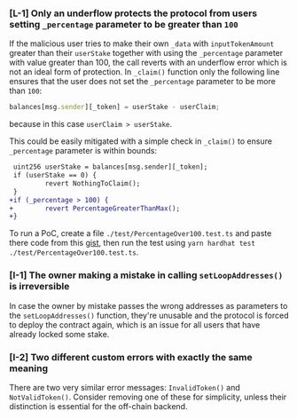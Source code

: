 
### [L-1] Only an underflow protects the protocol from users setting `_percentage` parameter to be greater than `100`

If the malicious user tries to make their own `_data` with `inputTokenAmount` greater than their `userStake` together with using the `_percentage` parameter with value greater than 100, the call reverts with an underflow error which is not an ideal form of protection. In `_claim()` function only the following line ensures that the user does not set the `_percentage` parameter to be more than `100`:

```javascript
balances[msg.sender][_token] = userStake - userClaim;
```

because in this case `userClaim > userStake`.

This could be easily mitigated with a simple check in `_claim()` to ensure `_percentage` parameter is within bounds:

```diff
 uint256 userStake = balances[msg.sender][_token];
 if (userStake == 0) {
         revert NothingToClaim();
 }
+if (_percentage > 100) {
+        revert PercentageGreaterThanMax();
+}
```

To run a PoC, create a file `./test/PercentageOver100.test.ts` and paste there code from this [gist](https://gist.github.com/bbl4de/09489f41257e42c130ab0d79088eae44), then run the test using `yarn hardhat test ./test/PercentageOver100.test.ts`.

### [I-1] The owner making a mistake in calling `setLoopAddresses()` is irreversible

In case the owner by mistake passes the wrong addresses as parameters to the `setLoopAddresses()` function, they're unusable and the protocol is forced to deploy the contract again, which is an issue for all users that have already locked some stake.

### [I-2] Two different custom errors with exactly the same meaning

There are two very similar error messages: `InvalidToken()` and `NotValidToken()`. Consider removing one of these for simplicity, unless their distinction is essential for the off-chain backend.
